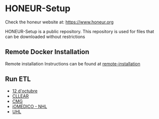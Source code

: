 # HONEUR-Setup

Check the honeur website at: https://www.honeur.org

HONEUR-Setup is a public repository. This repository is used for files that can be downloaded without restrictions


## Remote Docker Installation

Remote installation Instructions can be found at [remote-installation](https://github.com/solventrix/Honeur-Setup/tree/develop/remote-installation)

## Run ETL

- [12 d'octubre](https://github.com/solventrix/Honeur-Setup/tree/develop/RunETL12doctubre)
- [CLLEAR](https://github.com/solventrix/Honeur-Setup/tree/develop/RunETLCLLEAR)
- [CMG](https://github.com/solventrix/Honeur-Setup/tree/develop/RunETLCMG)
- [iOMEDICO - NHL](https://github.com/solventrix/Honeur-Setup/tree/develop/RunETLiOMEDICO_NHL)
- [UHL](https://github.com/solventrix/Honeur-Setup/tree/develop/RunETLUHL)